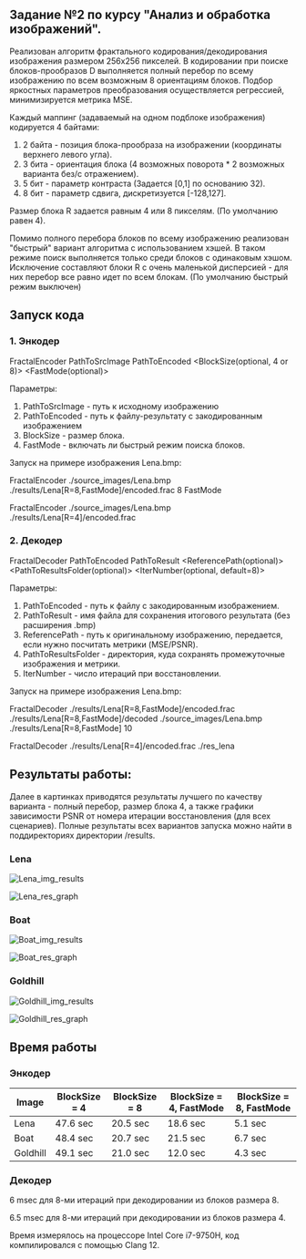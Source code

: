 ## Задание №2 по курсу "Анализ и обработка изображений".

Реализован алгоритм фрактального кодирования/декодирования изображения размером 256x256 пикселей.
В кодировании при поиске блоков-прообразов D выполняется полный перебор по всему изображению по всем возможным 8 ориентациям блоков. Подбор яркостных параметров преобразования осуществляется регрессией, минимизируется метрика MSE.

Каждый маппинг (задаваемый на одном подблоке изображения) кодируется 4 байтами:
1. 2 байта - позиция блока-прообраза на изображении (координаты верхнего левого угла).
3. 3 бита - ориентация блока (4 возможных поворота * 2 возможных варианта без/с отражением).
4. 5 бит - параметр контраста (Задается [0,1] по основанию 32).
5. 8 бит - параметр сдвига, дискретизуется [-128,127].

Размер блока R задается равным 4 или 8 пикселям. (По умолчанию равен 4).

Помимо полного перебора блоков по всему изображению реализован "быстрый" вариант алгоритма с использованием хэшей. В таком режиме поиск выполняется только среди блоков с одинаковым хэшом. Исключение составляют блоки R c очень маленькой дисперсией - для них перебор все равно идет по всем блокам. (По умолчанию быстрый режим выключен)

## Запуск кода

### 1. Энкодер
FractalEncoder PathToSrcImage PathToEncoded <BlockSize(optional, 4 or 8)> <FastMode(optional)>

Параметры:
1. PathToSrcImage - путь к исходному изображению
2. PathToEncoded - путь к файлу-результату с закодированным изображением
3. BlockSize - размер блока.
4. FastMode - включать ли быстрый режим поиска блоков.

Запуск на примере изображения Lena.bmp:

FractalEncoder ./source_images/Lena.bmp ./results/Lena[R=8,FastMode]/encoded.frac 8 FastMode

FractalEncoder ./source_images/Lena.bmp ./results/Lena[R=4]/encoded.frac

### 2. Декодер
FractalDecoder PathToEncoded PathToResult <ReferencePath(optional)> <PathToResultsFolder(optional)> <IterNumber(optional, default=8)>

Параметры:
1. PathToEncoded - путь к файлу с закодированным изображением.
2. PathToResult - имя файла для сохранения итогового результата (без расширения .bmp)
3. ReferencePath - путь к оригинальному изображению, передается, если нужно посчитать метрики (MSE/PSNR).
2. PathToResultsFolder - директория, куда сохранять промежуточные изображения и метрики.
4. IterNumber - число итераций при восстановлении.

Запуск на примере изображения Lena.bmp:

FractalDecoder ./results/Lena[R=8,FastMode]/encoded.frac ./results/Lena[R=8,FastMode]/decoded ./source_images/Lena.bmp ./results/Lena[R=8,FastMode] 10

FractalDecoder ./results/Lena[R=4]/encoded.frac ./res_lena

## Результаты работы:

Далее в картинках приводятся результаты лучшего по качеству варианта - полный перебор, размер блока 4, а также графики зависимости PSNR от номера итерации восстановления (для всех сценариев). Полные результаты всех вариантов запуска можно найти в поддиректориях директории /results.

### Lena

![Lena_img_results](./results/Lena[R=4]/concated.bmp)

![Lena_res_graph](./results/psnr_plot_lena.png)

### Boat

![Boat_img_results](./results/Boat[R=4]/concated.bmp)

![Boat_res_graph](./results/psnr_plot_boat.png)

### Goldhill

![Goldhill_img_results](./results/Goldhill[R=4]/concated.bmp)

![Goldhill_res_graph](./results/psnr_plot_goldhill.png)

## Время работы

### Энкодер

Image   | BlockSize = 4 | BlockSize = 8 | BlockSize = 4, FastMode | BlockSize = 8, FastMode |
------- | ------------- | ------------- | ----------------------- | ----------------------- |
Lena | 47.6 sec | 20.5 sec | 18.6 sec | 5.1 sec |
Boat | 48.4 sec | 20.7 sec | 21.5 sec | 6.7 sec |
Goldhill | 49.1 sec | 21.0 sec | 12.0 sec | 4.3 sec |

### Декодер

6 msec для 8-ми итераций при декодировании из блоков размера 8.

6.5 msec для 8-ми итераций при декодировании из блоков размера 4.

Время измерялось на процессоре Intel Core i7-9750H, код компилировался с помощью Clang 12.